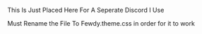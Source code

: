 This Is Just Placed Here For A Seperate Discord I Use

Must Rename the File To Fewdy.theme.css in order for it to work
